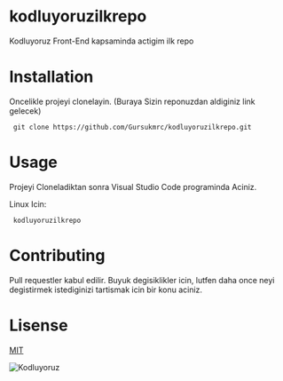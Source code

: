 # kodluyoruzilkrepo
Kodluyoruz Front-End kapsaminda actigim ilk repo

# Installation
Oncelikle projeyi clonelayin. (Buraya Sizin reponuzdan aldiginiz link gelecek)
```
 git clone https://github.com/Gursukmrc/kodluyoruzilkrepo.git 
```

# Usage
 Projeyi Cloneladiktan sonra Visual Studio Code programinda Aciniz.

Linux Icin:
```
 kodluyoruzilkrepo
 ```

# Contributing 
Pull requestler kabul edilir. Buyuk degisiklikler icin, lutfen daha once neyi degistirmek istediginizi tartismak icin bir konu aciniz.

# Lisense

[MIT](https://choosealicense.com/licenses/mit/)

![Kodluyoruz](https://avatars.githubusercontent.com/u/30476529?s=280&v=4)
